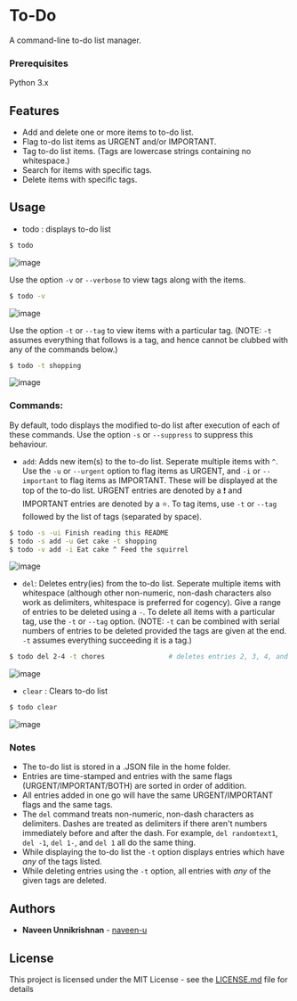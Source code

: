 # To-Do
A command-line to-do list manager.

### Prerequisites

Python 3.x

## Features

- Add and delete one or more items to to-do list.
- Flag to-do list items as URGENT and/or IMPORTANT.
- Tag to-do list items. (Tags are lowercase strings containing no whitespace.) 
- Search for items with specific tags.
- Delete items with specific tags.

## Usage

* todo : displays to-do list

```bash
$ todo
```
![image](https://user-images.githubusercontent.com/29832401/42280282-eeb38fce-7fbd-11e8-8d45-b89992127bb0.png)

Use the option `-v` or `--verbose` to view tags along with the items.

```bash
$ todo -v
```
![image](https://user-images.githubusercontent.com/29832401/42328956-3d9ce5ca-808d-11e8-8585-e946bbfdd790.png)

Use the option `-t` or `--tag` to view items with a particular tag. (NOTE: `-t` assumes everything that follows is a tag, and hence cannot be clubbed with any of the commands below.)

```bash
$ todo -t shopping
```
![image](https://user-images.githubusercontent.com/29832401/42329306-022fc826-808e-11e8-8fbc-ece26b0db884.png)

### Commands:

By default, todo displays the modified to-do list after execution of each of these commands. Use the option `-s` or `--suppress` to suppress this behaviour.

* `add`: Adds new item(s) to the to-do list. Seperate multiple items with `^`. Use the `-u` or `--urgent` option to flag items as URGENT, and `-i` or `--important` to flag items as IMPORTANT. These will be displayed at the top of the to-do list. URGENT entries are denoted by a ❗ and IMPORTANT entries are denoted by a ⭐. To tag items, use `-t` or `--tag` followed by the list of tags (separated by space).
    
```bash
$ todo -s -ui Finish reading this README
$ todo -s add -u Get cake -t shopping
$ todo -v add -i Eat cake ^ Feed the squirrel
```
![image](https://user-images.githubusercontent.com/29832401/42329518-739c05c4-808e-11e8-82e2-2e96c0e4ba6a.png)

* `del`: Deletes entry(ies) from the to-do list. Seperate multiple items with whitespace (although other non-numeric, non-dash characters also work as delimiters, whitespace is preferred for cogency). Give a range of entries to be deleted using a `-`. To delete all items with a particular tag, use the `-t` or `--tag` option. (NOTE: `-t` can be combined with serial numbers of entries to be deleted provided the tags are given at the end. `-t` assumes everything succeeding it is a tag.)

```bash
$ todo del 2-4 -t chores                # deletes entries 2, 3, 4, and all entries with a "chores" tag.
```
![image](https://user-images.githubusercontent.com/29832401/42329937-917fd9ac-808f-11e8-862e-f3d6ed79ce35.png)

* `clear` : Clears to-do list

```bash
$ todo clear
```
![image](https://user-images.githubusercontent.com/29832401/42281475-41f90abc-7fc1-11e8-9222-7600690b86b6.png)

### Notes

- The to-do list is stored in a .JSON file in the home folder.
- Entries are time-stamped and entries with the same flags (URGENT/IMPORTANT/BOTH) are sorted in order of addition.
- All entries added in one go will have the same URGENT/IMPORTANT flags and the same tags.
- The `del` command treats non-numeric, non-dash characters as delimiters. Dashes are treated as delimiters if there aren't                          numbers immediately before and after the dash. For example, `del randomtext1`, `del -1`, `del 1-`, and `del 1` all do the same thing.
- While displaying the to-do list the `-t` option displays entries which have *any* of the tags listed.
- While deleting entries using the `-t` option, all entries with *any* of the given tags are deleted.

## Authors

* **Naveen Unnikrishnan** - [naveen-u](https://github.com/naveen-u)

## License

This project is licensed under the MIT License - see the [LICENSE.md](LICENSE.md) file for details
